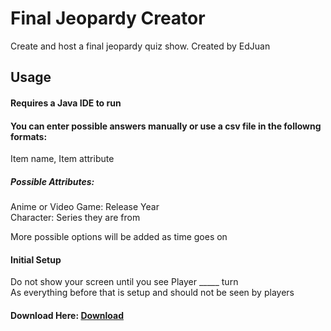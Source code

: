 # Final Jeopardy Creator
Create and host a final jeopardy quiz show.
Created by EdJuan
## Usage
#### Requires a Java IDE to run  
#### You can enter possible answers manually or use a csv file in the followng formats:  
Item name, Item attribute
##### Possible Attributes:
Anime or Video Game: Release Year  
Character: Series they are from  

More possible options will be added as time goes on  

#### Initial Setup
Do not show your screen until you see Player _____ turn  
As everything before that is setup and should not be seen by players

#### Download Here: [Download](https://github.com/EdJuanGonzalez/FinalJeopardy/raw/main/FinalJeopardyCreator.zip)
